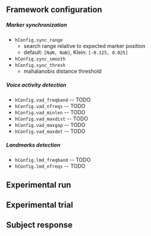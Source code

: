Framework configuration
-----------------------

##### Marker synchronization

- `hConfig.sync_range`
	- search range relative to expected marker position
	- default: `[NaN, NaN]`, Klein: `[-0.125, 0.025]`
- `hConfig.sync_smooth`
- `hConfig.sync_thresh`
	- mahalanobis distance threshold

##### Voice activity detection

- `hConfig.vad_freqband` -- TODO
- `hConfig.vad_nfreqs` -- TODO
- `hConfig.vad_minlen` -- TODO
- `hConfig.vad_maxdist` -- TODO
- `hConfig.vad_maxgap` -- TODO
- `hConfig.vad_maxdet` -- TODO

##### Landmarks detection

- `hConfig.lmd_freqband` -- TODO
- `hConfig.lmd_nfreqs` -- TODO

Experimental run
----------------

Experimental trial
------------------

Subject response
----------------

